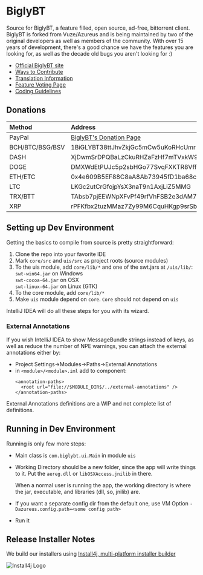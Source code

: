 # BiglyBT

Source for BiglyBT, a feature filled, open source, ad-free, bittorrent client.  BiglyBT is forked from Vuze/Azureus and is being maintained by two of the original developers as well as members of the community.  With over 15 years of development, there's a good chance we have the features you are looking for, as well as the decade old bugs you aren't looking for :)

* [Official BiglyBT site](https://www.biglybt.com)
* [Ways to Contribute](CONTRIBUTING.md)
* [Translation Information](TRANSLATE.md)
* [Feature Voting Page](https://vote.biglybt.com)
* [Coding Guidelines](CODING_GUIDELINES.md)

## Donations


| Method | Address |
|:--|:--|
| PayPal | [BiglyBT's Donation Page](https://www.biglybt.com/donation/donate.php) |
| BCH/BTC/BSG/BSV | 1BiGLYBT38ttJhvZkjGc5mCw5uKoRHcUmr |
| DASH            | XjDwmSrDPQBaLzCkuRHZaFzHf7mTVxkW9K |
| DOGE | DMXWdEtPUJc5p2sbHGo77SvqFXKTR8Vff1 |
| ETH/ETC | 0x4e609B5EF88C8aA8Ab73945fD1ba68c9E27faC75 |
| LTC | LKGc2utCrGfojpYsX3naT9n1AxjLiZ5MMG |
| TRX/BTT | TAbsb7pjEEWNpXFvPf49rfVhFSB2e3dAM7 |
| XRP | rPFKfbx2tuzMMaz7Zy99M6CquHKgp9srSb |

## Setting up Dev Environment

Getting the basics to compile from source is pretty straightforward:

1. Clone the repo into your favorite IDE
1. Mark `core/src` and `uis/src` as project roots (source modules)
1. To the uis module, add `core/lib/*` and one of the swt.jars at `/uis/lib/`:<br>
  `swt-win64.jar` on Windows<br>
  `swt-cocoa-64.jar` on OSX<br>
  `swt-linux-64.jar` on Linux (GTK)
1. To the core module, add `core/lib/*`
1. Make `uis` module depend on `core`.  `Core` should not depend on `uis`

IntelliJ IDEA will do all these steps for you with its wizard.

### External Annotations

If you wish IntelliJ IDEA to show MessageBundle strings instead of keys, as well as reduce the number of NPE warnings, you can attach the external annotations either by:
* Project Settings->Modules->Paths->External Annotations
*  in `<module>/<module>.iml` add to component:
    ```
    <annotation-paths>
      <root url="file://$MODULE_DIR$/../external-annotations" />
    </annotation-paths>
    ```
External Annotations definitions are a WIP and not complete list of definitions.

## Running in Dev Environment

Running is only few more steps:

* Main class is `com.biglybt.ui.Main` in module `uis`
* Working Directory should be a new folder, since the app will write things to it. Put the `aereg.dll` or `libOSXAccess.jnilib` in there.
  
  When a normal user is running the app, the working directory is where the jar, executable, and libraries (dll, so, jnilib) are.
* If you want a separate config dir from the default one, use VM Option `-Dazureus.config.path=<some config path>`
* Run it

## Release Installer Notes

We build our installers using [Install4j, multi-platform installer builder](https://www.ej-technologies.com/products/install4j/overview.html)

![Install4j Logo](https://www.ej-technologies.com/images/product_banners/install4j_large.png)
